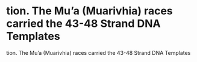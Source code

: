 # tion. The Mu’a (Muarivhia) races carried the 43-48 Strand DNA Templates

tion. The Mu’a (Muarivhia) races carried the 43-48 Strand DNA Templates